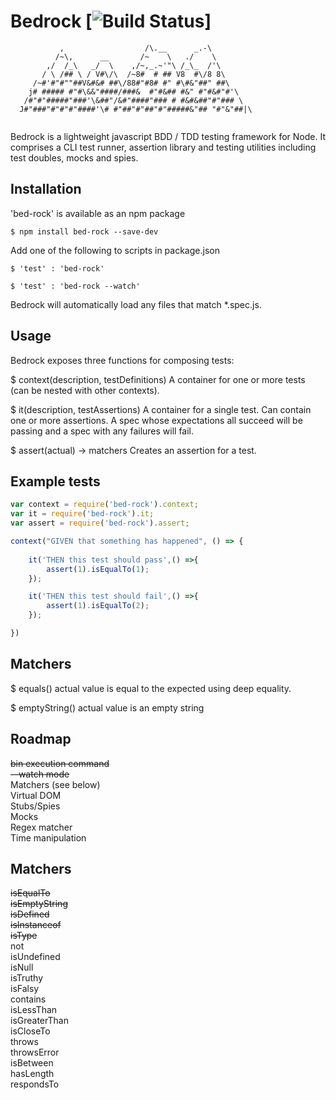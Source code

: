 # Bedrock [![Build Status](https://travis-ci.org/joemaidman/bedrock.svg?branch=master)]

```
           ,                  /\.__      _.-\
          /~\,      __       /~    \   ./    \
        ,/  /_\   _/  \    ,/~,_.~'"\ /_\_  /'\
       / \ /## \ / V#\/\  /~8#  # ## V8  #\/8 8\
     /~#'#"#""##V&#&# ##\/88#"#8# #" #\#&"##" ##\
    j# ##### #"#\&&"####/###&  #"#&## #&" #"#&#"#'\
   /#"#"#####"###'\&##"/&#"####"### # #&#&##"#"### \
  J#"###"#"#"#"####'\# #"##"#"##"#"#####&"## "#"&"##|\ 
  
  ```

Bedrock is a lightweight javascript BDD / TDD testing framework for Node. It comprises a CLI test runner, assertion library and testing utilities including test doubles, mocks and spies.

## Installation

'bed-rock' is available as an npm package

    $ npm install bed-rock --save-dev

Add one of the following to scripts in package.json

    $ 'test' : 'bed-rock'

    $ 'test' : 'bed-rock --watch'

Bedrock will automatically load any files that match *.spec.js.

## Usage
Bedrock exposes three functions for composing tests:

$ context(description, testDefinitions)
A container for one or more tests (can be nested with other contexts).

$ it(description, testAssertions)
A container for a single test. Can contain one or more assertions. A spec whose expectations all succeed will be passing and a spec with any failures will fail.

$ assert(actual) -> matchers
Creates an assertion for a test.

## Example tests

```js
var context = require('bed-rock').context;  
var it = require('bed-rock').it;  
var assert = require('bed-rock').assert;  

context("GIVEN that something has happened", () => {
    
    it('THEN this test should pass',() =>{
        assert(1).isEqualTo(1);
    });

    it('THEN this test should fail',() =>{
        assert(1).isEqualTo(2);
    });

})
```

## Matchers

$ equals()
actual value is equal to the expected using deep equality.

$ emptyString()
actual value is an empty string

## Roadmap

~~bin execution command~~</br>
~~--watch mode~~</br>
Matchers (see below)</br>
Virtual DOM</br>
Stubs/Spies</br>
Mocks</br>
Regex matcher</br>
Time manipulation</br>

## Matchers

~~isEqualTo~~</br>
~~isEmptyString~~</br>
~~isDefined~~</br>
~~isInstanceof~~</br>
~~isType~~</br>
not</br>
isUndefined</br>
isNull</br>
isTruthy</br>
isFalsy</br>
contains</br>
isLessThan</br>
isGreaterThan</br>
isCloseTo</br>
throws</br>
throwsError</br>
isBetween</br>
hasLength</br>
respondsTo</br>